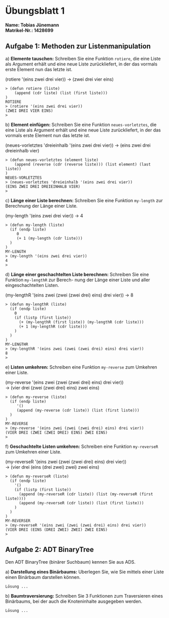 # Übungsblatt 1

**Name:			Tobias Jünemann**  
**Matrikel-Nr.:	1428699**  


## Aufgabe 1: Methoden zur Listenmanipulation

a) **Elemente tauschen:** Schreiben Sie eine Funktion `rotiere`, die eine Liste als Argument erhält und eine
neue Liste zurückliefert, in der das vormals erste Element nun das letzte ist.  

(rotiere '(eins zwei drei vier)) -> (zwei drei vier eins)  

```
> (defun rotiere (liste)
    (append (cdr liste) (list (first liste)))
)
ROTIERE
> (rotiere '(eins zwei drei vier))
(ZWEI DREI VIER EINS)
>
```

b) **Element einfügen:** Schreiben Sie eine Funktion `neues-vorletztes`, die eine Liste als Argument erhält
und eine neue Liste zurückliefert, in der das vormals erste Element nun das letzte ist.  

(neues-vorletztes 'dreieinhalb '(eins zwei drei vier)) -> (eins zwei drei dreieinhalb vier)  

```
> (defun neues-vorletztes (element liste)
    (append (reverse (cdr (reverse liste))) (list element) (last liste))
)
NEUES-VORLETZTES
> (neues-vorletztes 'dreieinhalb '(eins zwei drei vier))
(EINS ZWEI DREI DREIEINHALB VIER)
>
```

c) **Länge einer Liste berechnen:** Schreiben Sie eine Funktion `my-length` zur Berechnung der Länge
einer Liste.  

(my-length '(eins zwei drei vier)) -> 4  

```
> (defun my-length (liste)
  (if (endp liste)
     0
     (+ 1 (my-length (cdr liste)))
  )
)
MY-LENGTH
> (my-length '(eins zwei drei vier))
4
>
```

d) **Länge einer geschachtelten Liste berechnen:** Schreiben Sie eine Funktion `my-lengthR` zur Berech-
nung der Länge einer Liste und aller eingeschachtelten Listen.  

(my-lengthR '(eins zwei (zwei (zwei drei) eins) drei vier)) -> 8  

```
> (defun my-lengthR (liste)
  (if (endp liste)
    0
    (if (listp (first liste))
      (+ (my-lengthR (first liste)) (my-lengthR (cdr liste)))
      (+ 1 (my-lengthR (cdr liste)))
    )
  )
)
MY-LENGTHR
> (my-lengthR '(eins zwei (zwei (zwei drei) eins) drei vier))
8
>
```

e) **Listen umkehren:** Schreiben eine Funktion `my-reverse` zum Umkehren einer Liste.  

(my-reverse '(eins zwei (zwei (zwei drei) eins) drei vier))  
-> (vier drei (zwei (zwei drei) eins) zwei eins)  

```
> (defun my-reverse (liste)
  (if (endp liste)
     '()
     (append (my-reverse (cdr liste)) (list (first liste)))
  )
)
MY-REVERSE
> (my-reverse '(eins zwei (zwei (zwei drei) eins) drei vier))
(VIER DREI (ZWEI (ZWEI DREI) EINS) ZWEI EINS)
>
```

f) **Geschachtelte Listen umkehren:** Schreiben eine Funktion `my-reverseR` zum Umkehren einer Liste.  

(my-reverseR '(eins zwei (zwei (zwei drei) eins) drei vier))  
-> (vier drei (eins (drei zwei) zwei) zwei eins)  

```
> (defun my-reverseR (liste)
  (if (endp liste)
    '()
    (if (listp (first liste))
      (append (my-reverseR (cdr liste)) (list (my-reverseR (first liste))))
      (append (my-reverseR (cdr liste)) (list (first liste)))
    )
  )
)
MY-REVERSER
> (my-reverseR '(eins zwei (zwei (zwei drei) eins) drei vier))
(VIER DREI (EINS (DREI ZWEI) ZWEI) ZWEI EINS)
>
```


## Aufgabe 2: ADT BinaryTree

Den ADT BinaryTree (binärer Suchbaum) kennen Sie aus ADS.

a) **Darstellung eines Binärbaums:** Uberlegen Sie, wie Sie mittels einer Liste einen Binärbaum darstellen
können.

```
Lösung ...
```

b) **Baumtraversierung:** Schreiben Sie 3 Funktionen zum Traversieren eines Binärbaums, bei der auch
die Knoteninhalte ausgegeben werden.

```
Lösung ...
```
